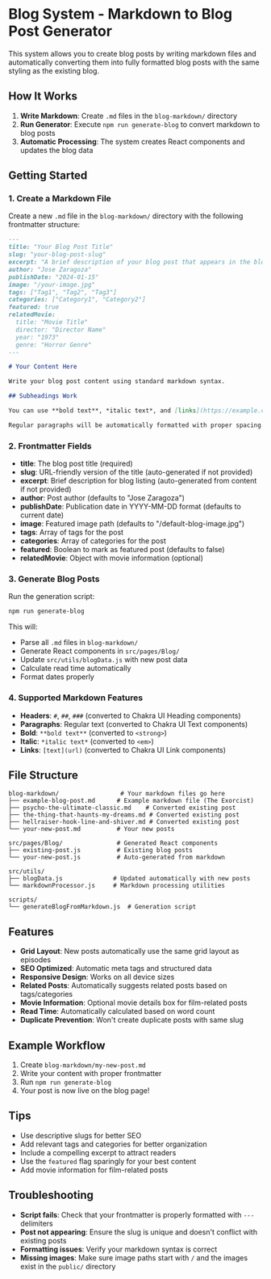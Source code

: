 # Blog System - Markdown to Blog Post Generator

This system allows you to create blog posts by writing markdown files and automatically converting them into fully formatted blog posts with the same styling as the existing blog.

## How It Works

1. **Write Markdown**: Create `.md` files in the `blog-markdown/` directory
2. **Run Generator**: Execute `npm run generate-blog` to convert markdown to blog posts
3. **Automatic Processing**: The system creates React components and updates the blog data

## Getting Started

### 1. Create a Markdown File

Create a new `.md` file in the `blog-markdown/` directory with the following frontmatter structure:

```markdown
---
title: "Your Blog Post Title"
slug: "your-blog-post-slug"
excerpt: "A brief description of your blog post that appears in the blog listing."
author: "Jose Zaragoza"
publishDate: "2024-01-15"
image: "/your-image.jpg"
tags: ["Tag1", "Tag2", "Tag3"]
categories: ["Category1", "Category2"]
featured: true
relatedMovie:
  title: "Movie Title"
  director: "Director Name"
  year: "1973"
  genre: "Horror Genre"
---

# Your Content Here

Write your blog post content using standard markdown syntax.

## Subheadings Work

You can use **bold text**, *italic text*, and [links](https://example.com).

Regular paragraphs will be automatically formatted with proper spacing.
```

### 2. Frontmatter Fields

- **title**: The blog post title (required)
- **slug**: URL-friendly version of the title (auto-generated if not provided)
- **excerpt**: Brief description for blog listing (auto-generated from content if not provided)
- **author**: Post author (defaults to "Jose Zaragoza")
- **publishDate**: Publication date in YYYY-MM-DD format (defaults to current date)
- **image**: Featured image path (defaults to "/default-blog-image.jpg")
- **tags**: Array of tags for the post
- **categories**: Array of categories for the post
- **featured**: Boolean to mark as featured post (defaults to false)
- **relatedMovie**: Object with movie information (optional)

### 3. Generate Blog Posts

Run the generation script:

```bash
npm run generate-blog
```

This will:
- Parse all `.md` files in `blog-markdown/`
- Generate React components in `src/pages/Blog/`
- Update `src/utils/blogData.js` with new post data
- Calculate read time automatically
- Format dates properly

### 4. Supported Markdown Features

- **Headers**: `#`, `##`, `###` (converted to Chakra UI Heading components)
- **Paragraphs**: Regular text (converted to Chakra UI Text components)
- **Bold**: `**bold text**` (converted to `<strong>`)
- **Italic**: `*italic text*` (converted to `<em>`)
- **Links**: `[text](url)` (converted to Chakra UI Link components)

## File Structure

```
blog-markdown/                 # Your markdown files go here
├── example-blog-post.md      # Example markdown file (The Exorcist)
├── psycho-the-ultimate-classic.md    # Converted existing post
├── the-thing-that-haunts-my-dreams.md # Converted existing post
├── hellraiser-hook-line-and-shiver.md # Converted existing post
└── your-new-post.md          # Your new posts

src/pages/Blog/               # Generated React components
├── existing-post.js          # Existing blog posts
└── your-new-post.js          # Auto-generated from markdown

src/utils/
├── blogData.js              # Updated automatically with new posts
└── markdownProcessor.js     # Markdown processing utilities

scripts/
└── generateBlogFromMarkdown.js  # Generation script
```

## Features

- **Grid Layout**: New posts automatically use the same grid layout as episodes
- **SEO Optimized**: Automatic meta tags and structured data
- **Responsive Design**: Works on all device sizes
- **Related Posts**: Automatically suggests related posts based on tags/categories
- **Movie Information**: Optional movie details box for film-related posts
- **Read Time**: Automatically calculated based on word count
- **Duplicate Prevention**: Won't create duplicate posts with same slug

## Example Workflow

1. Create `blog-markdown/my-new-post.md`
2. Write your content with proper frontmatter
3. Run `npm run generate-blog`
4. Your post is now live on the blog page!

## Tips

- Use descriptive slugs for better SEO
- Add relevant tags and categories for better organization
- Include a compelling excerpt to attract readers
- Use the `featured` flag sparingly for your best content
- Add movie information for film-related posts

## Troubleshooting

- **Script fails**: Check that your frontmatter is properly formatted with `---` delimiters
- **Post not appearing**: Ensure the slug is unique and doesn't conflict with existing posts
- **Formatting issues**: Verify your markdown syntax is correct
- **Missing images**: Make sure image paths start with `/` and the images exist in the `public/` directory

